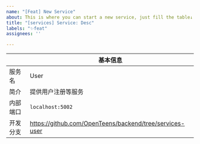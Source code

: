 ```yaml
---
name: "[Feat] New Service"
about: This is where you can start a new service, just fill the table↓
title: "[services] Service: Desc"
labels: "✨feat"
assignees: ''

---
```


| |基本信息|
|-|-|
|服务名| User |
|简介| 提供用户注册等服务 |
|内部端口| `localhost:5002` |
|开发分支| https://github.com/OpenTeens/backend/tree/services-user |
